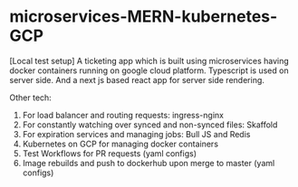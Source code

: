 # microservices-MERN-kubernetes-GCP
[Local test setup] A ticketing app which is built using microservices having docker containers running on google cloud platform. Typescript is used on server side. And a next js based react app for server side rendering.

Other tech:
1. For load balancer and routing requests: ingress-nginx
2. For constantly watching over synced and non-synced files: Skaffold
3. For expiration services and managing jobs: Bull JS and Redis
4. Kubernetes on GCP for managing docker containers
5. Test Workflows for PR requests (yaml configs)
6. Image rebuilds and push to dockerhub upon merge to master (yaml configs)

